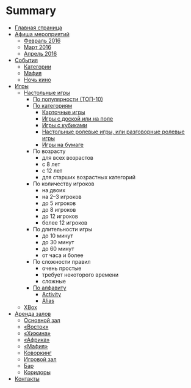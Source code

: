 # Summary

* [Главная страница](README.md)
* [Афиша мероприятий](afisha/README.md)
   * [Февраль 2016](afisha/2016-02.md)
   * [Март 2016](afisha/2016-03.md)
   * [Апрель 2016](afisha/2016-04.md)
* [События](events/README.md)
   * [Категории](events/categories.md)
   * [Мафия](events/mafiya.md)
   * [Ночь кино](events/kinonoch.md)
* [Игры](games/README.md)
   * [Настольные игры](games/board_games/README.md)
       * [По популярности (ТОП-10)](games/board_games/top-10.md)
       * [По категориям](games/board_games/categories.md)
           * [Карточные игры](games/board_games/cards.md)
           * [Игры с доской или на поле](games/board_games/on_board.md)
           * [Игры с кубиками](games/board_games/dice_games.md)
           * [Настольные ролевые игры, или разговорные ролевые игры](games/board_games/role_games.md)
           * [Игры на бумаге](games/board_games/paper_game.md)
       * По возрасту
           * для всех возрастов
           * с 8 лет
           * с 12 лет
           * для старших возрастных категорий
       * По количеству игроков
           * на двоих
           * на 2–3 игроков
           * до 5 игроков
           * до 8 игроков
           * до 12 игроков
           * более 12 игроков
       * По длительности игры
           * до 10 минут
           * до 30 минут
           * до 60 минут
           * от часа и более
       * По сложности правил
           * очень простые
           * требует некоторого времени
           * сложные
       * [По алфавиту](games/all/README.md)
           * [Activity](games/board_games/activity.md)
           * [Alias](games/board_games/alias.md)
   * [XBox](games/xbox/README.md)
* [Аренда залов](rent/README.md)
   * [Основной зал](rent/osnovnoi_zal.md)
   * [«Восток»](rent/vostok.md)
   * [«Хижина»](rent/hizhina.md)
   * [«Африка»](rent/afrika.md)
   * [«Мафия»](rent/mafiya.md)
   * [Коворкинг](rent/coworking.md)
   * [Игровой зал](rent/igrovoi_zal.md)
   * [Бар](rent/bar.md)
   * [Коридоры](rent/koridori.md)
* [Контакты](contacts.md)

